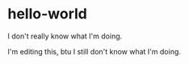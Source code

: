 # hello-world
I don't really know what I'm doing.

I'm editing this, btu I still don't know what I'm doing.
